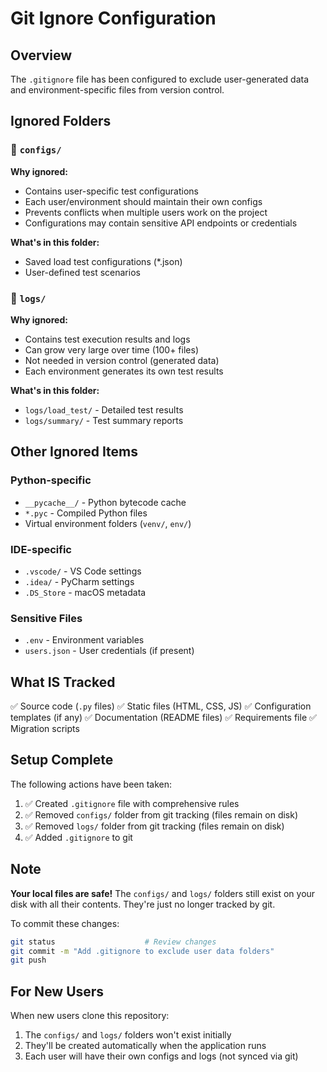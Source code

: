 # Git Ignore Configuration

## Overview
The `.gitignore` file has been configured to exclude user-generated data and environment-specific files from version control.

## Ignored Folders

### 📁 `configs/`
**Why ignored:**
- Contains user-specific test configurations
- Each user/environment should maintain their own configs
- Prevents conflicts when multiple users work on the project
- Configurations may contain sensitive API endpoints or credentials

**What's in this folder:**
- Saved load test configurations (*.json)
- User-defined test scenarios

### 📁 `logs/`
**Why ignored:**
- Contains test execution results and logs
- Can grow very large over time (100+ files)
- Not needed in version control (generated data)
- Each environment generates its own test results

**What's in this folder:**
- `logs/load_test/` - Detailed test results
- `logs/summary/` - Test summary reports

## Other Ignored Items

### Python-specific
- `__pycache__/` - Python bytecode cache
- `*.pyc` - Compiled Python files
- Virtual environment folders (`venv/`, `env/`)

### IDE-specific
- `.vscode/` - VS Code settings
- `.idea/` - PyCharm settings
- `.DS_Store` - macOS metadata

### Sensitive Files
- `.env` - Environment variables
- `users.json` - User credentials (if present)

## What IS Tracked

✅ Source code (`.py` files)
✅ Static files (HTML, CSS, JS)
✅ Configuration templates (if any)
✅ Documentation (README files)
✅ Requirements file
✅ Migration scripts

## Setup Complete

The following actions have been taken:
1. ✅ Created `.gitignore` file with comprehensive rules
2. ✅ Removed `configs/` folder from git tracking (files remain on disk)
3. ✅ Removed `logs/` folder from git tracking (files remain on disk)
4. ✅ Added `.gitignore` to git

## Note

**Your local files are safe!** The `configs/` and `logs/` folders still exist on your disk with all their contents. They're just no longer tracked by git.

To commit these changes:
```bash
git status                    # Review changes
git commit -m "Add .gitignore to exclude user data folders"
git push
```

## For New Users

When new users clone this repository:
1. The `configs/` and `logs/` folders won't exist initially
2. They'll be created automatically when the application runs
3. Each user will have their own configs and logs (not synced via git)

